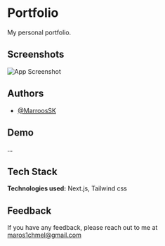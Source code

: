 
# Portfolio

My personal portfolio.


## Screenshots

![App Screenshot](https://i.postimg.cc/7Z15sCzh/portfolio-Img.jpg)


## Authors

- [@MarroosSK](https://github.com/MarroosSK)


## Demo

...


## Tech Stack

**Technologies used:** Next.js, Tailwind css 



## Feedback

If you have any feedback, please reach out to me at maros1chmel@gmail.com


